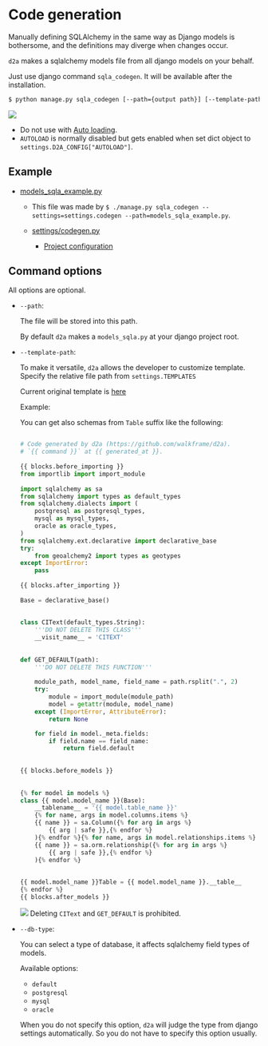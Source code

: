# Code generation

Manually defining SQLAlchemy in the same way as Django models is bothersome,
and the definitions may diverge when changes occur.

`d2a` makes a sqlalchemy models file from all django models on your behalf.

Just use django command `sqla_codegen`. It will be available after the installation.

```sh
$ python manage.py sqla_codegen [--path={output path}] [--template-path={template path}] [--db-type={database type}]
```

![](https://img.shields.io/badge/level-warning-orange)
- Do not use with [Auto loading](/d2a/features/autoload).
- `AUTOLOAD` is normally disabled but gets enabled when set dict object to ``settings.D2A_CONFIG["AUTOLOAD"]``.


## Example

- [models_sqla_example.py](https://github.com/walkframe/d2a/blob/master/project_postgresql/models_sqla_example.py)

  - This file was made by ``$ ./manage.py sqla_codegen --settings=settings.codegen --path=models_sqla_example.py``.
  - [settings/codegen.py](https://github.com/walkframe/d2a/blob/master/project_postgresql/settings/codegen.py)

    - [Project configuration](d2a/config.html)


## Command options
All options are optional.

- `--path`:

  The file will be stored into this path.

  By default `d2a` makes a `models_sqla.py` at your django project root.


- `--template-path`:

  To make it versatile, `d2a` allows the developer to customize template.
  Specify the relative file path from `settings.TEMPLATES`

  Current original template is [here](https://github.com/walkframe/d2a/blob/master/project_postgresql/original_template.tmpl)

  Example:

    You can get also schemas from `Table` suffix like the following:
  
    ```python

    # Code generated by d2a (https://github.com/walkframe/d2a).
    # `{{ command }}` at {{ generated_at }}.
      
    {{ blocks.before_importing }}
    from importlib import import_module
      
    import sqlalchemy as sa
    from sqlalchemy import types as default_types
    from sqlalchemy.dialects import (
        postgresql as postgresql_types,
        mysql as mysql_types,
        oracle as oracle_types,
    )
    from sqlalchemy.ext.declarative import declarative_base
    try:
        from geoalchemy2 import types as geotypes
    except ImportError:
        pass
      
    {{ blocks.after_importing }}
      
    Base = declarative_base()
      
      
    class CIText(default_types.String):
        '''DO NOT DELETE THIS CLASS'''
        __visit_name__ = 'CITEXT'
      
      
    def GET_DEFAULT(path):
        '''DO NOT DELETE THIS FUNCTION'''
      
        module_path, model_name, field_name = path.rsplit(".", 2)
        try:
            module = import_module(module_path)
            model = getattr(module, model_name)
        except (ImportError, AttributeError):
            return None
    
        for field in model._meta.fields:
            if field.name == field_name:
                return field.default
      
      
    {{ blocks.before_models }}
      
      
    {% for model in models %}
    class {{ model.model_name }}(Base):
        __tablename__ = '{{ model.table_name }}'
        {% for name, args in model.columns.items %}
        {{ name }} = sa.Column({% for arg in args %}
            {{ arg | safe }},{% endfor %}
        ){% endfor %}{% for name, args in model.relationships.items %}
        {{ name }} = sa.orm.relationship({% for arg in args %}
            {{ arg | safe }},{% endfor %}
        ){% endfor %}
      
      
    {{ model.model_name }}Table = {{ model.model_name }}.__table__
    {% endfor %}
    {{ blocks.after_models }}
    ```

    ![](https://img.shields.io/badge/level-warning-orange)
    Deleting `CIText` and `GET_DEFAULT` is prohibited.

- `--db-type`:

  You can select a type of database, it affects sqlalchemy field types of models. 
  
  Available options:
  
  - `default`
  - `postgresql`
  - `mysql`
  - `oracle`
  
  When you do not specify this option, `d2a` will judge the type from django settings automatically.
  So you do not have to specify this option usually.
